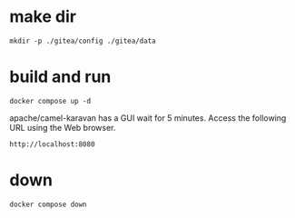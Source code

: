# make dir
```
mkdir -p ./gitea/config ./gitea/data
```

# build and run
```
docker compose up -d
```

apache/camel-karavan has a GUI
wait for 5 minutes.
Access the following URL using the Web browser.
```
http://localhost:8080
```

# down
```
docker compose down
```


